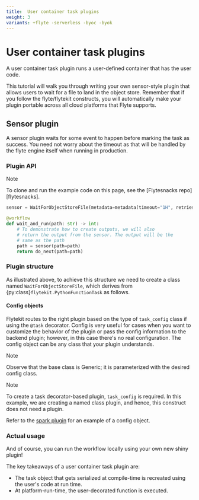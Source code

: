```yaml
---
title:  User container task plugins
weight: 3
variants: +flyte -serverless -byoc -byok
---
```


# User container task plugins

A user container task plugin runs a user-defined container that has the user code.

This tutorial will walk you through writing your own sensor-style plugin that allows users to wait for a file to land in the object store. Remember that if you follow the flyte/flytekit constructs, you will automatically make your plugin portable across all cloud platforms that Flyte supports.

## Sensor plugin

A sensor plugin waits for some event to happen before marking the task as success. You need not worry about the timeout as that will be handled by the flyte engine itself when running in production.

### Plugin API

> [!NOTE]
> To clone and run the example code on this page, see the [Flytesnacks repo][flytesnacks].


```python
sensor = WaitForObjectStoreFile(metadata=metadata(timeout="1H", retries=10))

@workflow
def wait_and_run(path: str) -> int:
    # To demonstrate how to create outputs, we will also
    # return the output from the sensor. The output will be the
    # same as the path
    path = sensor(path=path)
    return do_next(path=path)
```

<!-- TODO: embed code
```{literalinclude} /examples/extending/extending/user_container.py
:caption: extending/user_container.py
:lines: 1-6
```
-->

### Plugin structure

As illustrated above, to achieve this structure we need to create a class named `WaitForObjectStoreFile`, which
derives from {py:class}`flytekit.PythonFunctionTask` as follows.

<!-- TODO: embed code
```{literalinclude} /examples/extending/extending/user_container.py
:caption: extending/user_container.py
:pyobject: WaitForObjectStoreFile
```
-->

#### Config objects

Flytekit routes to the right plugin based on the type of `task_config` class if using the `@task` decorator.
Config is very useful for cases when you want to customize the behavior of the plugin or pass the config information
to the backend plugin; however, in this case there's no real configuration. The config object can be any class that your
plugin understands.

> [!NOTE]
> Observe that the base class is Generic; it is parameterized with the desired config class.

> [!NOTE]
> To create a task decorator-based plugin, `task_config` is required.
> In this example, we are creating a named class plugin, and hence, this construct does not need a plugin.

Refer to the [spark plugin](https://github.com/flyteorg/flytekit/tree/master/plugins/flytekit-spark) for an example of a config object.


### Actual usage

<!-- TODO: embed code
```{literalinclude} /examples/extending/extending/user_container.py
:caption: extending/user_container.py
:lines: 54-69
```
-->

And of course, you can run the workflow locally using your own new shiny plugin!

<!-- TODO: embed code
```{literalinclude} /examples/extending/extending/user_container.py
:caption: extending/user_container.py
:lines: 73-78
```
-->

The key takeaways of a user container task plugin are:

* The task object that gets serialized at compile-time is recreated using the user's code at run time.
* At platform-run-time, the user-decorated function is executed.
